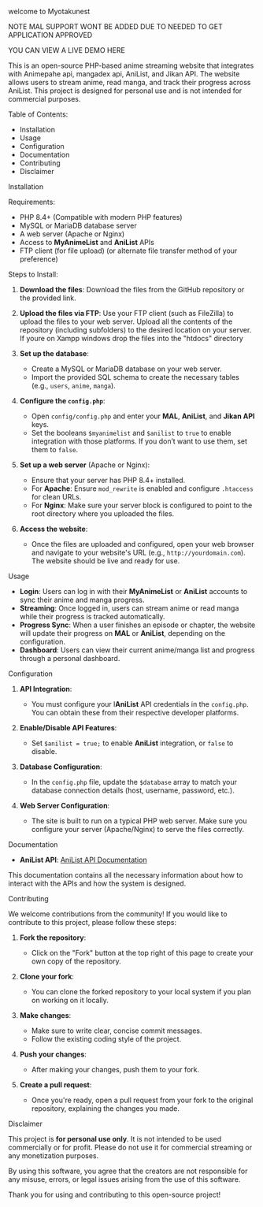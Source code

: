 welcome to Myotakunest

NOTE MAL SUPPORT WONT BE ADDED DUE TO NEEDED TO GET APPLICATION APPROVED

YOU CAN VIEW A LIVE DEMO HERE

This is an open-source PHP-based anime streaming website that integrates with Animepahe api, mangadex api, AniList, and Jikan API. The website allows users to stream anime, read manga, and track their progress across AniList. This project is designed for personal use and is not intended for commercial purposes.

Table of Contents:
- Installation
- Usage
- Configuration
- Documentation
- Contributing
- Disclaimer

Installation

Requirements:
- PHP 8.4+ (Compatible with modern PHP features)
- MySQL or MariaDB database server
- A web server (Apache or Nginx)
- Access to **MyAnimeList** and **AniList** APIs
- FTP client (for file upload) (or alternate file transfer method of your preference)

Steps to Install:
1. **Download the files**: 
   Download the files from the GitHub repository or the provided link.

2. **Upload the files via FTP**:
   Use your FTP client (such as FileZilla) to upload the files to your web server. Upload all the contents of the repository (including subfolders) to the desired location on your server.
   If youre on Xampp windows drop the files into the "htdocs" directory

4. **Set up the database**:
   - Create a MySQL or MariaDB database on your web server.
   - Import the provided SQL schema to create the necessary tables (e.g., `users`, `anime`, `manga`).

5. **Configure the `config.php`**:
   - Open `config/config.php` and enter your **MAL**, **AniList**, and **Jikan API** keys.
   - Set the booleans `$myanimelist` and `$anilist` to `true` to enable integration with those platforms. If you don’t want to use them, set them to `false`.

6. **Set up a web server** (Apache or Nginx):
   - Ensure that your server has PHP 8.4+ installed.
   - For **Apache**: Ensure `mod_rewrite` is enabled and configure `.htaccess` for clean URLs.
   - For **Nginx**: Make sure your server block is configured to point to the root directory where you uploaded the files.

7. **Access the website**:
   - Once the files are uploaded and configured, open your web browser and navigate to your website's URL (e.g., `http://yourdomain.com`). The website should be live and ready for use.

Usage

- **Login**: Users can log in with their **MyAnimeList** or **AniList** accounts to sync their anime and manga progress.
- **Streaming**: Once logged in, users can stream anime or read manga while their progress is tracked automatically.
- **Progress Sync**: When a user finishes an episode or chapter, the website will update their progress on **MAL** or **AniList**, depending on the configuration.
- **Dashboard**: Users can view their current anime/manga list and progress through a personal dashboard.

Configuration

1. **API Integration**:
   - You must configure your l**AniList** API credentials in the `config.php`. You can obtain these from their respective developer platforms.

2. **Enable/Disable API Features**:
   - Set `$anilist = true;` to enable **AniList** integration, or `false` to disable.

3. **Database Configuration**:
   - In the `config.php` file, update the `$database` array to match your database connection details (host, username, password, etc.).

4. **Web Server Configuration**:
   - The site is built to run on a typical PHP web server. Make sure you configure your server (Apache/Nginx) to serve the files correctly.

Documentation

- **AniList API**: [AniList API Documentation](https://anilist.gitbook.io/anilist-apiv2-docs/)

This documentation contains all the necessary information about how to interact with the APIs and how the system is designed.

Contributing

We welcome contributions from the community! If you would like to contribute to this project, please follow these steps:

1. **Fork the repository**: 
   - Click on the "Fork" button at the top right of this page to create your own copy of the repository.

2. **Clone your fork**:
   - You can clone the forked repository to your local system if you plan on working on it locally.

3. **Make changes**:
   - Make sure to write clear, concise commit messages.
   - Follow the existing coding style of the project.

4. **Push your changes**:
   - After making your changes, push them to your fork.

5. **Create a pull request**:
   - Once you're ready, open a pull request from your fork to the original repository, explaining the changes you made.

Disclaimer

This project is **for personal use only**. It is not intended to be used commercially or for profit. Please do not use it for commercial streaming or any monetization purposes.

By using this software, you agree that the creators are not responsible for any misuse, errors, or legal issues arising from the use of this software.

Thank you for using and contributing to this open-source project! 
